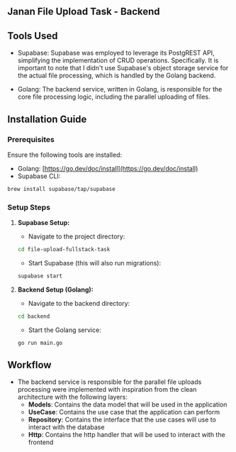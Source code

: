 ## Janan File Upload Task - Backend

## Tools Used
- Supabase: Supabase was employed to leverage its PostgREST API, simplifying the implementation of CRUD operations.  Specifically. It is important to note that I didn't use Supabase's object storage service for the actual file processing, which is handled by the Golang backend.

- Golang: The backend service, written in Golang, is responsible for the core file processing logic, including the parallel uploading of files.

## Installation Guide

### Prerequisites

Ensure the following tools are installed:

*   Golang: [https://go.dev/doc/install](https://go.dev/doc/install)
*   Supabase CLI:

```bash
brew install supabase/tap/supabase
```

### Setup Steps

1.  **Supabase Setup:**

    *   Navigate to the project directory:

    ```bash
    cd file-upload-fullstack-task
    ```

    *   Start Supabase (this will also run migrations):

    ```bash
    supabase start
    ```

2.  **Backend Setup (Golang):**

    *   Navigate to the backend directory:

    ```bash
    cd backend
    ```

    *   Start the Golang service:

    ```bash
    go run main.go
    ```

## Workflow
- The backend service is responsible for the parallel file uploads processing were implemented with inspiration from the clean architecture with the following layers:
    - **Models**: Contains the data model that will be used in the application
    - **UseCase**: Contains the use case that the application can perform
    - **Repository**: Contains the interface that the use cases will use to interact with the database
    - **Http**: Contains the http handler that will be used to interact with the frontend